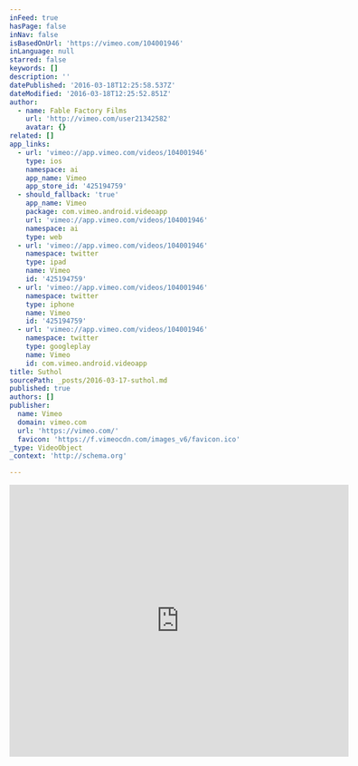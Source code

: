 ```yaml
---
inFeed: true
hasPage: false
inNav: false
isBasedOnUrl: 'https://vimeo.com/104001946'
inLanguage: null
starred: false
keywords: []
description: ''
datePublished: '2016-03-18T12:25:58.537Z'
dateModified: '2016-03-18T12:25:52.851Z'
author:
  - name: Fable Factory Films
    url: 'http://vimeo.com/user21342582'
    avatar: {}
related: []
app_links:
  - url: 'vimeo://app.vimeo.com/videos/104001946'
    type: ios
    namespace: ai
    app_name: Vimeo
    app_store_id: '425194759'
  - should_fallback: 'true'
    app_name: Vimeo
    package: com.vimeo.android.videoapp
    url: 'vimeo://app.vimeo.com/videos/104001946'
    namespace: ai
    type: web
  - url: 'vimeo://app.vimeo.com/videos/104001946'
    namespace: twitter
    type: ipad
    name: Vimeo
    id: '425194759'
  - url: 'vimeo://app.vimeo.com/videos/104001946'
    namespace: twitter
    type: iphone
    name: Vimeo
    id: '425194759'
  - url: 'vimeo://app.vimeo.com/videos/104001946'
    namespace: twitter
    type: googleplay
    name: Vimeo
    id: com.vimeo.android.videoapp
title: Suthol
sourcePath: _posts/2016-03-17-suthol.md
published: true
authors: []
publisher:
  name: Vimeo
  domain: vimeo.com
  url: 'https://vimeo.com/'
  favicon: 'https://f.vimeocdn.com/images_v6/favicon.ico'
_type: VideoObject
_context: 'http://schema.org'

---
```

<iframe src="https://cdn.embedly.com/widgets/media.html?src=https%3A%2F%2Fplayer.vimeo.com%2Fvideo%2F104001946&amp;url=https%3A%2F%2Fvimeo.com%2F104001946&amp;image=http%3A%2F%2Fi.vimeocdn.com%2Fvideo%2F486519170_295x166.jpg&amp;key=b7d04c9b404c499eba89ee7072e1c4f7&amp;type=text%2Fhtml&amp;schema=vimeo" width="600" height="480" scrolling="no" frameborder="0" allowfullscreen="allowfullscreen" style=""></iframe>